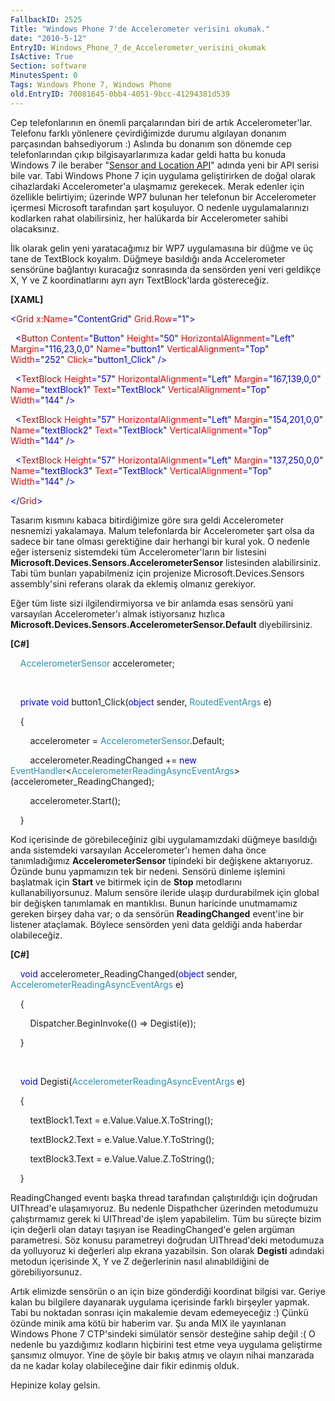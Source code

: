 ```yaml
---
FallbackID: 2525
Title: "Windows Phone 7'de Accelerometer verisini okumak."
date: "2010-5-12"
EntryID: Windows_Phone_7_de_Accelerometer_verisini_okumak
IsActive: True
Section: software
MinutesSpent: 0
Tags: Windows Phone 7, Windows Phone
old.EntryID: 70081645-0bb4-4051-9bcc-41294381d539
---
```

Cep telefonlarının en önemli parçalarından biri de artık
Accelerometer'lar. Telefonu farklı yönlenere çevirdiğimizde durumu
algılayan donanım parçasından bahsediyorum :) Aslında bu donanım son
dönemde cep telefonlarından çıkıp bilgisayarlarımıza kadar geldi hatta
bu konuda Windows 7 ile beraber "[Sensor and Location
API](http://daron.yondem.com/tr/post/29e6cf2c-659a-4da7-baff-d9eca2476c24)"
adında yeni bir API serisi bile var. Tabi Windows Phone 7 için uygulama
geliştirirken de doğal olarak cihazlardaki Accelerometer'a ulaşmamız
gerekecek. Merak edenler için özellikle belirtiyim; üzerinde WP7 bulunan
her telefonun bir Accelerometer içermesi Microsoft tarafından şart
koşuluyor. O nedenle uygulamalarınızı kodlarken rahat olabilirsiniz, her
halükarda bir Accelerometer sahibi olacaksınız.

İlk olarak gelin yeni yaratacağımız bir WP7 uygulamasına bir düğme ve üç
tane de TextBlock koyalım. Düğmeye basıldığı anda Accelerometer
sensörüne bağlantıyı kuracağız sonrasında da sensörden yeni veri
geldikçe X, Y ve Z koordinatlarını ayrı ayrı TextBlock'larda
göstereceğiz.

**[XAML]**

<span style="color: blue;">\<</span><span
style="color: #a31515;">Grid</span><span style="color: blue;">
</span><span style="color: red;">x:Name</span><span
style="color: blue;">=</span>"<span
style="color: blue;">ContentGrid</span>"<span style="color: blue;">
</span><span style="color: red;">Grid.Row</span><span
style="color: blue;">=</span>"<span style="color: blue;">1</span>"<span
style="color: blue;">\></span>

<span style="color: blue;">  \<</span><span
style="color: #a31515;">Button</span><span style="color: blue;">
</span><span style="color: red;">Content</span><span
style="color: blue;">=</span>"<span
style="color: blue;">Button</span>"<span style="color: blue;">
</span><span style="color: red;">Height</span><span
style="color: blue;">=</span>"<span style="color: blue;">50</span>"<span
style="color: blue;"> </span><span
style="color: red;">HorizontalAlignment</span><span
style="color: blue;">=</span>"<span
style="color: blue;">Left</span>"<span style="color: blue;">
</span><span style="color: red;">Margin</span><span
style="color: blue;">=</span>"<span
style="color: blue;">116,23,0,0</span>"<span style="color: blue;">
</span><span style="color: red;">Name</span><span
style="color: blue;">=</span>"<span
style="color: blue;">button1</span>"<span style="color: blue;">
</span><span style="color: red;">VerticalAlignment</span><span
style="color: blue;">=</span>"<span
style="color: blue;">Top</span>"<span style="color: blue;"> </span><span
style="color: red;">Width</span><span
style="color: blue;">=</span>"<span
style="color: blue;">252</span>"<span style="color: blue;"> </span><span
style="color: red;">Click</span><span
style="color: blue;">=</span>"<span
style="color: blue;">button1\_Click</span>"<span style="color: blue;">
/\></span>

<span style="color: blue;">  \<</span><span
style="color: #a31515;">TextBlock</span><span style="color: blue;">
</span><span style="color: red;">Height</span><span
style="color: blue;">=</span>"<span style="color: blue;">57</span>"<span
style="color: blue;"> </span><span
style="color: red;">HorizontalAlignment</span><span
style="color: blue;">=</span>"<span
style="color: blue;">Left</span>"<span style="color: blue;">
</span><span style="color: red;">Margin</span><span
style="color: blue;">=</span>"<span
style="color: blue;">167,139,0,0</span>"<span style="color: blue;">
</span><span style="color: red;">Name</span><span
style="color: blue;">=</span>"<span
style="color: blue;">textBlock1</span>"<span style="color: blue;">
</span><span style="color: red;">Text</span><span
style="color: blue;">=</span>"<span
style="color: blue;">TextBlock</span>"<span style="color: blue;">
</span><span style="color: red;">VerticalAlignment</span><span
style="color: blue;">=</span>"<span
style="color: blue;">Top</span>"<span style="color: blue;"> </span><span
style="color: red;">Width</span><span
style="color: blue;">=</span>"<span
style="color: blue;">144</span>"<span style="color: blue;"> /\></span>

<span style="color: blue;">  \<</span><span
style="color: #a31515;">TextBlock</span><span style="color: blue;">
</span><span style="color: red;">Height</span><span
style="color: blue;">=</span>"<span style="color: blue;">57</span>"<span
style="color: blue;"> </span><span
style="color: red;">HorizontalAlignment</span><span
style="color: blue;">=</span>"<span
style="color: blue;">Left</span>"<span style="color: blue;">
</span><span style="color: red;">Margin</span><span
style="color: blue;">=</span>"<span
style="color: blue;">154,201,0,0</span>"<span style="color: blue;">
</span><span style="color: red;">Name</span><span
style="color: blue;">=</span>"<span
style="color: blue;">textBlock2</span>"<span style="color: blue;">
</span><span style="color: red;">Text</span><span
style="color: blue;">=</span>"<span
style="color: blue;">TextBlock</span>"<span style="color: blue;">
</span><span style="color: red;">VerticalAlignment</span><span
style="color: blue;">=</span>"<span
style="color: blue;">Top</span>"<span style="color: blue;"> </span><span
style="color: red;">Width</span><span
style="color: blue;">=</span>"<span
style="color: blue;">144</span>"<span style="color: blue;"> /\></span>

<span style="color: blue;">  \<</span><span
style="color: #a31515;">TextBlock</span><span style="color: blue;">
</span><span style="color: red;">Height</span><span
style="color: blue;">=</span>"<span style="color: blue;">57</span>"<span
style="color: blue;"> </span><span
style="color: red;">HorizontalAlignment</span><span
style="color: blue;">=</span>"<span
style="color: blue;">Left</span>"<span style="color: blue;">
</span><span style="color: red;">Margin</span><span
style="color: blue;">=</span>"<span
style="color: blue;">137,250,0,0</span>"<span style="color: blue;">
</span><span style="color: red;">Name</span><span
style="color: blue;">=</span>"<span
style="color: blue;">textBlock3</span>"<span style="color: blue;">
</span><span style="color: red;">Text</span><span
style="color: blue;">=</span>"<span
style="color: blue;">TextBlock</span>"<span style="color: blue;">
</span><span style="color: red;">VerticalAlignment</span><span
style="color: blue;">=</span>"<span
style="color: blue;">Top</span>"<span style="color: blue;"> </span><span
style="color: red;">Width</span><span
style="color: blue;">=</span>"<span
style="color: blue;">144</span>"<span style="color: blue;"> /\></span>

<span style="color: blue;">\</</span><span
style="color: #a31515;">Grid</span><span style="color: blue;">\></span>

Tasarım kısmını kabaca bitirdiğimize göre sıra geldi Accelerometer
nesnemizi yakalamaya. Malum telefonlarda bir Accelerometer şart olsa da
sadece bir tane olması gerektiğine dair herhangi bir kural yok. O
nedenle eğer isterseniz sistemdeki tüm Accelerometer'ların bir listesini
**Microsoft.Devices.Sensors.AccelerometerSensor** listesinden
alabilirsiniz. Tabi tüm bunları yapabilmeniz için projenize
Microsoft.Devices.Sensors assembly'sini referans olarak da eklemiş
olmanız gerekiyor.

Eğer tüm liste sizi ilgilendirmiyorsa ve bir anlamda esas sensörü yani
varsayılan Accelerometer'ı almak istiyorsanız hızlıca
**Microsoft.Devices.Sensors.AccelerometerSensor.Default**
diyebilirsiniz.

**[C\#]**

    <span style="color: #2b91af;">AccelerometerSensor</span>
accelerometer;

 

    <span style="color: blue;">private</span> <span
style="color: blue;">void</span> button1\_Click(<span
style="color: blue;">object</span> sender, <span
style="color: #2b91af;">RoutedEventArgs</span> e)

    {

        accelerometer = <span
style="color: #2b91af;">AccelerometerSensor</span>.Default;

        accelerometer.ReadingChanged += <span
style="color: blue;">new</span> <span
style="color: #2b91af;">EventHandler</span>\<<span
style="color: #2b91af;">AccelerometerReadingAsyncEventArgs</span>\>(accelerometer\_ReadingChanged);

        accelerometer.Start();

    }

Kod içerisinde de görebileceğiniz gibi uygulamamızdaki düğmeye basıldığı
anda sistemdeki varsayılan Accelerometer'ı hemen daha önce
tanımladığımız **AccelerometerSensor** tipindeki bir değişkene
aktarıyoruz. Özünde bunu yapmamızın tek bir nedeni. Sensörü dinleme
işlemini başlatmak için **Start** ve bitirmek için de **Stop**
metodlarını kullanabiliyorsunuz. Malum sensöre ileride ulaşıp
durdurabilmek için global bir değişken tanımlamak en mantıklısı. Bunun
haricinde unutmamamız gereken birşey daha var; o da sensörün
**ReadingChanged** event'ine bir listener ataçlamak. Böylece sensörden
yeni data geldiği anda haberdar olabileceğiz.

**[C\#]**

    <span style="color: blue;">void</span>
accelerometer\_ReadingChanged(<span style="color: blue;">object</span>
sender, <span
style="color: #2b91af;">AccelerometerReadingAsyncEventArgs</span> e)

    {

        Dispatcher.BeginInvoke(() =\> Degisti(e));

    }

 

    <span style="color: blue;">void</span> Degisti(<span
style="color: #2b91af;">AccelerometerReadingAsyncEventArgs</span> e)

    {

        textBlock1.Text = e.Value.Value.X.ToString();

        textBlock2.Text = e.Value.Value.Y.ToString();

        textBlock3.Text = e.Value.Value.Z.ToString();

    }

ReadingChanged eventı başka thread tarafından çalıştırıldığı için
doğrudan UIThread'e ulaşamıyoruz. Bu nedenle Dispathcher üzerinden
metodumuzu çalıştırmamız gerek ki UIThread'de işlem yapabilelim. Tüm bu
süreçte bizim için değerli olan datayı taşıyan ise ReadingChanged'e
gelen argüman parametresi. Söz konusu parametreyi doğrudan UIThread'deki
metodumuza da yolluyoruz ki değerleri alıp ekrana yazabilsin. Son olarak
**Degisti** adındaki metodun içerisinde X, Y ve Z değerlerinin nasıl
alınabildiğini de görebiliyorsunuz.

Artık elimizde sensörün o an için bize gönderdiği koordinat bilgisi var.
Geriye kalan bu bilgilere dayanarak uygulama içerisinde farklı birşeyler
yapmak. Tabi bu noktadan sonrası için makalemie devam edemeyeceğiz :)
Çünkü özünde minik ama kötü bir haberim var. Şu anda MIX ile yayınlanan
Windows Phone 7 CTP'sindeki simülatör sensör desteğine sahip değil :( O
nedenle bu yazdığımız kodların hiçbirini test etme veya uygulama
geliştirme şansımız olmuyor. Yine de şöyle bir bakış atmış ve olayın
nihai manzarada da ne kadar kolay olabileceğine dair fikir edinmiş
olduk.

Hepinize kolay gelsin.


